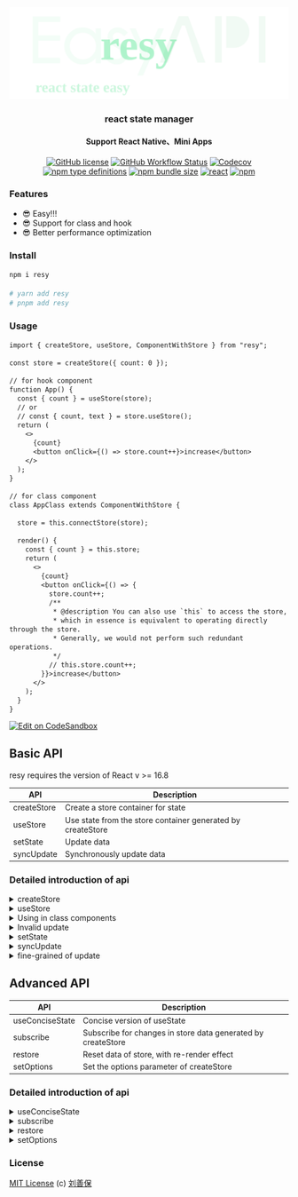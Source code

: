<div align="center">
<img src="./resy-logo.svg" alt="resy">
<h3>react state manager</h3>
<h4>Support React Native、Mini Apps</h4>

[![GitHub license](https://img.shields.io/github/license/lsbFlying/resy?style=flat-square)](https://github.com/lsbFlying/resy/blob/master/LICENSE)
[![GitHub Workflow Status](https://img.shields.io/github/actions/workflow/status/lsbFlying/resy/test.yml?branch=master&color=blue&style=flat-square)](https://github.com/lsbFlying/resy/actions/workflows/test.yml)
[![Codecov](https://img.shields.io/codecov/c/github/lsbFlying/resy?style=flat-square)](https://codecov.io/gh/lsbFlying/resy)
[![npm type definitions](https://img.shields.io/npm/types/typescript?color=orange&style=flat-square)](https://github.com/lsbFlying/resy/blob/master/src/index.ts)
[![npm bundle size](https://img.shields.io/bundlephobia/minzip/resy?color=brightgreen&style=flat-square)](https://bundlephobia.com/result?p=resy)
[![react](https://img.shields.io/badge/React-%3E%3D16.8.0-green.svg?style=flat-square)](https://img.shields.io/badge/React-%3E%3D16.0.0-green.svg?style=flat-square)
[![npm](https://img.shields.io/npm/v/resy?color=blue&style=flat-square)](https://www.npmjs.com/package/resy)

</div>

### Features
- 😎 Easy!!!
- 😎 Support for class and hook
- 😎 Better performance optimization

### Install
```sh
npm i resy

# yarn add resy
# pnpm add resy
```

### Usage
```tsx
import { createStore, useStore, ComponentWithStore } from "resy";

const store = createStore({ count: 0 });

// for hook component
function App() {
  const { count } = useStore(store);
  // or
  // const { count, text } = store.useStore();
  return (
    <>
      {count}
      <button onClick={() => store.count++}>increase</button>
    </>
  );
}

// for class component
class AppClass extends ComponentWithStore {
  
  store = this.connectStore(store);
  
  render() {
    const { count } = this.store;
    return (
      <>
        {count}
        <button onClick={() => {
          store.count++;
          /**
           * @description You can also use `this` to access the store,
           * which in essence is equivalent to operating directly through the store.
           * Generally, we would not perform such redundant operations. 
           */
          // this.store.count++;
        }}>increase</button>
      </>
    );
  }
}
```

[![Edit on CodeSandbox](https://codesandbox.io/static/img/play-codesandbox.svg)](https://codesandbox.io/s/resy-igo13u?file=/src/App.js)

## Basic API
resy requires the version of React v >= 16.8

| API             | Description                                                  |
|-----------------|--------------------------------------------------------------|
| createStore     | Create a store container for state                           |
| useStore        | Use state from the store container generated by createStore  |
| setState        | Update data                                                  |
| syncUpdate      | Synchronously update data                                    |

### Detailed introduction of api

<details>
<summary>
createStore
</summary>

##### the store returned by createStore can be shared globally
```tsx
const demoStore1 = createStore({
  count: 0,
  text: "hello",
});
```

##### paradigm type
```tsx
type DemoStateType = { count: number; text?: number | string };
// In this way, the type of text can be
// more accurately identified as number or string or undefined
const demoStore2 = createStore<DemoStateType>({
  count: 0,
});
```

##### function return
```tsx
// This is a very important feature for retrieving the latest time or other data.
const demoStore3 = createStore(() => {
  return {
    count: 0,
    time: Date.now(),
  };
});
```

##### initial function attribute
```tsx
const demoStore4 = createStore({
  count: 0,
  increase() {
    // this point store object, as follows example
    // The updates and usage of these APIs will be detailed in subsequent chapters
    this.count++;
    // this.setState({ count: this.count + 1 });
    // this.restore();
    
    // demoStore4.count++;
    // demoStore4.setState({ count: demoStore3.count + 1 });
  },
});
```

##### general use
```tsx
import { createStore } from "resy";

type StateType = {
  count: number;
  text: string;
  info: { name: string };
  ageList: { age: number }[];
  increase(): void;
  inputValue?: string;
};

// The generated store can be shared globally
const store = createStore<StateType>({
  count: 0,
  text: "hello",
  info: { name: "Jack" },
  ageList: [{age: 12}, { age: 16 }],
  increase() {
    this.count++;
  },
});
```

##### createStore options item - unmountRestore
```tsx
// Store such as login and theme can set unmountRestore to false
// so that it will not be reset globally.
const userStore = createStore<{ userName: string; userId: number }>(
  {
    userName: "wenmu",
    userId: 0,
  },
  {
    unmountRestore: false,
  },
);
const themeStore = createStore<{ themeStyle: "dark" | "light" }>(
  {
    themeStyle: "dark",
  },
  {
    unmountRestore: false,
  },
);
```
</details>

<details>
<summary>useStore</summary>

##### deconstruction usage mode
```tsx
import { useStore } from "resy";

function App() {
  const { count, text } = useStore(store);
  // or
  // const { count, text } = store.useStore();
  
  return (
    <>
      <p>{count}</p>
      <p>{text}</p>
    </>
  );
}
```

##### Mixed use of store
```tsx
import { useStore } from "resy";

function App() {
  const { userName } = userStore.useStore();
  const { themeStyle } = themeStore.useStore();
  
  return (
    <>
      <p>{userName}</p>
      <p>{themeStyle}</p>
      <button onClick={() => {
        userStore.userName = "LF";
      }}>nameChange</button>
      <button onClick={() => {
        themeStore.setState({
          themeStyle: "light",
        });
      }}>themeChange</button>
    </>
  );
}
```

##### direct read usage mode
```tsx
import { useStore } from "resy";

function App() {
  const state = store.useStore();
  
  return (
    <>
      <p>{state.count}</p>
      <p>{state.text}</p>
    </>
  );
}
```

##### The method of deconstructing StoreUtils
<details>
<summary>
setState, syncUpdate, restore, subscribe,
</summary>
the four methods of StoreUtils are setState, syncUpdate,
restore and subscribe, it can be deconstructed and used directly
from useStore, but store itself has these four methods,
which are described in more detail in the following sections.
</details>

```tsx
import { useStore } from "resy";

function App() {
  const {
    count, text,
    // The use of these api will be described in detail later.
    setState, syncUpdate, restore, subscribe,
  } = store.useStore();
  
  return (
    <>
      <p>{count}</p>
      <p>{text}</p>
    </>
  );
}
```

##### direct assignment update
```tsx
import { useStore } from "resy";

function App() {
  const { count, text } = store.useStore();
  
  // Updates can be assigned directly
  function btn2() {
    store.count++;
    store.text = "456asd";
  }
  
  return (
    <>
      <p>{count}</p>
      <p>{text}</p>
    </>
  );
}
```

</details>

<details>
<summary>Using in class components</summary>

##### ComponentWithStore、PureComponentWithStore
```tsx
import { ComponentWithStore, PureComponentWithStore } from "resy";

/**
 * @description ComponentWithStore is inherited from React Component,
 * PureComponentWithStore is inherited from React PureComponent;
 */
class AppClass extends ComponentWithStore {

  store = this.connectStore(store);

  render() {
    const { count } = this.store;
    return (
      <>
        {count}
        <button onClick={() => {
          this.store.count++;
        }}>+
        </button>
      </>
    );
  }
}

class PureAppClass extends PureComponentWithStore {
  store = this.connectStore(store);

  render() {
    const { count } = this.store;
    return (
      <>
        {count}
        <button onClick={() => {
          this.store.count++;
        }}>+
        </button>
      </>
    );
  }
}
```

##### Mixed use of store

```tsx
import { ComponentWithStore, createStore } from "resy";

/**
 * @description The update methods of internal "this.userStore" and "this.themeStore"
 * are the same as those of the connected store itself, and can be called directly.
 */
class AppClass extends ComponentWithStore {

  userStore = this.connectStore(userStore);

  themeStore = this.connectStore(themeStore);

  render() {
    const { userName } = this.userStore;
    const { theme } = this.themeStore;
    return (
        <>
          <span>{userName}</span>
          <span>{theme}</span>
          <button onClick={() => {
            this.userStore.userName = "LD";
          }}>
            nameChange
          </button>
          <button onClick={() => {
            this.themeStore.setState({
              theme: "light",
            });
          }}>
            themeChange
          </button>
        </>
    );
  }
}
```

</details>

<details>
<summary>
Invalid update
</summary>

```tsx
import { useStore } from "resy";

function App() {
  const {
    info: { name }, ageList, inputValue,
  } = store.useStore();
  
  function btn2() {
    // store.info.name = "Jack";   // Invalid update
    // store.ageList[0] = { age: 7 };   // Invalid update
    
    store.info = { name: "Jack" }; // Effective update
    store.ageList = [{age: 7}];   // Effective update
  }
  
  return (
    <>
      <p>{name}</p>
      {ageList.map(item => `Age：${item}`)}<br/>
      <button onClick={btn2}>btn2</button>
    </>
  );
}
```

</details>

<details>
<summary>setState</summary>

```tsx
import { useStore } from "resy";

function App() {
  const { count, text } = store.useStore();
  
  return (
    <>
      <div>{count}</div>
      <div>{text}</div>
      <button
        onClick={() => {
          store.setState({
            text: "demo-setState",
            count: count + 1,
          });
        }}
      >
        btn
      </button>
    </>
  );
}
```

##### setState's callback
```tsx
import { useStore } from "resy";

function App() {
  const { text } = store.useStore();
  
  return (
    <button
      onClick={() => {
        store.setState({
          text: "cur-text",
        }, nextState => {
          console.log(nextState.text === "cur-text"); // true
        });
      }}
    >
      {text}
    </button>
  );
}
```

##### parameters of callback for setState
the difference between the callback of setState
and the callback of this.setState of class components

* reading this.state in the callback function of this.setState
  in the class component obtains the latest data in the current round of updates.

```tsx
import { Component } from "react";

class TestClassX extends Component {
  constructor() {
    super();
    this.state = { count: 0, text: "class-x" };
  }
  
  render() {
    const { count, text } = this.state;
    return (
      <>
        {count},{text}
        <button
          onClick={() => {
            this.setState({
              text: "Try",
            }, () => {
              console.log(this.state.count === 9);  // true
            });
            this.setState({ count: 9 });
          }}
        >
          btn
        </button>
      </>
    );
  }
}
```  

* however, the nextState of the callback function
  of resy's setState is the latest data in the current synchronization phase,
  but it does not belong to the latest data after the final round of updates.
```tsx
import { useStore, createStore } from "resy";

const store = createStore({count: 0, text: "hello"});

function App() {
  const { text } = store.useStore();
  
  return (
    <button
      onClick={() => {
        store.setState({
          text: "cur-text",
        }, nextState => {
          console.log(nextState.text === "cur-text"); // true
          console.log(nextState.count === 0); // true
          console.log(store.count === 9); // true
        });
        store.setState({count: 9});
      }}
    >
      {text}
    </button>
  );
}
```

##### parameters of the function type of setState
```tsx
import { useStore } from "resy";

const store = createStore({count: 0, text: "hello"});

function App() {
  const { count, text } = store.useStore();
  
  function btnClick1() {
    store.setState(() => {
      // Returns the object that will eventually be updated
      // through the calculation of complex business logic
      return {
        count: count + 1,
        text: "B-Way-setState-with-function",
      };
    });
  }
  
  function btnClick2() {
    store.count = 9;
    // The prevState parameter of the function
    store.setState(prevState => {
      console.log(prevState.count === 9);  // true
      console.log(store.count === 9);  // true
      return {
        text: "ok",
      };
    });
  }
  
  return (
    <>
      <div>{count}</div>
      <div>{text}</div>
      <button onClick={btnClick1}>btn-1</button>
      <button onClick={btnClick2}>btn-2</button>
    </>
  );
}
```
</details>

<details>
<summary>syncUpdate</summary>

```tsx
import { useStore, syncUpdate } from "resy";

/**
 * @description 🌟 The main purpose of syncUpdate is to solve the problem
 * that input box updates such as input cannot be updated in an asynchronous environment.
 */
function App() {
  const { inputValue } = store.useStore();
  
  function inputChange(event: React.ChangeEvent<HTMLInputElement>) {
    store.syncUpdate({
      inputValue: event.target.value,
    });
    // @example B
    // store.syncUpdate(prevState => {
    //   // prevState is same as setState's prevState.
    //   return {
    //     inputValue: event.target.value,
    //   };
    // });
  }
  
  return (
    <input value={inputValue} onChange={inputChange}/>
  );
}
```
</details>

<details>
<summary>fine-grained of update</summary>

##### hook
```tsx
import { useStore } from "resy";

// Updates to count data will not cause Text components to re-render
function Text() {
  const { text } = store.useStore();
  return <p>{text}</p>;
}

// Updates to text data will not cause Count components to re-render
function Count() {
  const { count } = store.useStore();
  return <p>{count}</p>;
}

function App() {
  const { increase, name } = store.useStore();
  
  return (
    <>
      <Text/>
      <Count/>
      <div>{name}</div>
      <button onClick={() => { store.name = "app"; }}>btn-name</button>
      <button onClick={increase}>btn+</button>
      <button onClick={() => { store.count-- }}>btn-</button>
    </>
  );
}
```

##### class
```tsx
import { useStore, ComponentWithStore } from "resy";

// Updates to count data will not cause Text components to re-render
class TextClass extends ComponentWithStore {
  store = this.connectStore(store);
  
  render() {
    const { text } = this.store;
    return (
      <p>{text}</p>
    );
  }
}

// Updates to text data will not cause Count components to re-render
class CountClass extends ComponentWithStore {
  store = this.connectStore(store);

  render() {
    const { count } = this.store;
    return (
      <p>{count}</p>
    );
  }
}

class AppClass extends ComponentWithStore {
  store = this.connectStore(store);

  render() {
    const { increase, name } = this.store;
    return (
      <>
        <Text/>
        <Count/>
        <div>{name}</div>
        <button onClick={() => {
          store.name = "app";
        }}>btn-name
        </button>
        <button onClick={increase}>btn+</button>
        <button onClick={() => {
          store.count--
        }}>btn-
        </button>
      </>
    );
  }
}
```
</details>

## Advanced API
| API             | Description                                                  |
|-----------------|--------------------------------------------------------------|
| useConciseState | Concise version of useState                                  |
| subscribe       | Subscribe for changes in store data generated by createStore |
| restore         | Reset data of store, with re-render effect                   |
| setOptions      | Set the options parameter of createStore                     |

### Detailed introduction of api

<details>
<summary>useConciseState</summary>

```tsx
import { useConciseState } from "resy";

const initialState = {
  count: 123,
  text: "hello-consice",
};

function App() {
  const { count, text, store, setState } = useConciseState(initialState);
  
  return (
    <>
      <div
        onClick={() => {
          setState({
             count: count + 1,
             text: "ASD",
          });
          // or
          // store.count++;
          // store.text = "ASD";
          // or
          // store.setState({
          //   count: count + 1,
          //   text: "ASD",
          // });
          // store has all the data of useConciseState
          // and the restore, syncUpdate, and subscribe methods
        }}
      >
        {count}
      </div>
      <div>{text}</div>
    </>
  );
}
```

restore、syncUpdate、subscribe these api can also be deconstructed and used directly.
```tsx
import { useEffect } from "react";
import { useConciseState } from "resy";

function App() {
  const { count, text, restore, syncUpdate, subscribe } = useConciseState(initialState);
  
  useEffect(() => {
    return subscribe(({ effectState }) => {
      console.log(effectState);
    }, ["text"]);
  }, []);
  
  return (
    <>
      <input
        value={text}
        onChange={(event: React.ChangeEvent<HTMLInputElement>) => {
          syncUpdate({text: event.target.value});
        }}
      />
      <div onClick={() => restore()}>reset-btn</div>
      <div>{text}</div>
    </>
  );
}
```
</details>

<details>
<summary>subscribe</summary>

#### global subscribe
```tsx
// You can also subscribe to a non-lifecycle data monitor directly.
const unsub = store.subscribe(() => {
  // ... to do anything
}, ["count", "text"]);

// cancel subscirbe
// unsub();
```

#### empty keys
<details>
<summary>empty state keys</summary>
You can also not add an array of monitoring subscription data keys,
Both empty keys and no keys mean listening subscriptions to changes in the entire store data.
</details>

```tsx
store.subscribe(() => {
  // ... to do anything
}, []);
// [] or no state keys is equal
// no state keys
store.subscribe(() => {
  // ... to do anything
});
```

#### general use
```tsx
import { useEffect } from "react";
import { useStore } from "resy";

function App() {
  const { count } = store.useStore();
  
  // Here is an example of a function component.
  // If it is a class component, it can be used in componentDidMount.
  useEffect(() => {
    /**
     * @param listener: subscription monitoring callback function
     * @param stateKeys: subscription listens for changes in certain data fields of a specific store.
     * If empty, default listens for changes in any one of the data in store.
     * @return Unsubscribe: unsubscribe to the function of listening
     */
    const unsubscribe = store.subscribe(({
      effectState, prevState, nextState,
    }) => {
      /**
       * effectState：Currently changing data
       *   nextState：Data after change
       *   prevState：Data before change
       */
      console.log(effectState, prevState, nextState);
    }, ["count", "text"]);
    
    // unsubscribe();
    return () => {
      unsubscribe();
      // ... to do else anything
    };
  }, []);
  
  function btnClickA() {
    store.count++;
  }
	
  function btnClickB() {
    store.text = "control btn-b click update text state value";
  }
	
  function btnClickC() {
    store.setState({
      count: count + 1,
      text: "control btn-c click update text state value",
    });
  }
  
  return (
    <>
      <p>{count}</p>
      <button onClick={btnClickA}>btn-A</button><br/>
      <button onClick={btnClickB}>btn-B</button><br/>
      <button onClick={btnClickC}>btn-C</button>
    </>
  );
}
```
</details>

<details>
<summary>restore</summary>

```tsx
import { useStore } from "resy";

function App() {
  const { count, text } = store.useStore();
  
  return (
    <>
      <div>{count}-{text}</div>
      <div onClick={() => {
        // data recover initial
        store.restore();
      }}>reset-btn</div>
    </>
  );
}
```

```tsx
import { createStore, useStore } from "resy";

const timeStore = createStore(() => {
  return {
    now: Date.now(),
  };
});

function App() {
  const { now } = useStore(timeStore);
  
  return (
    <>
      <div>now:{now}</div>
      <div onClick={() => {
        // time data now recover and also changed initial,
        // because of initialState is function return.
        store.restore();
      }}>reset-btn</div>
    </>
  );
}
```
</details>

<details>
<summary>setOptions</summary>

```tsx
function App() {
  return (
    <button onClick={() => {
      // Use less scenes, use it with caution
      // You can change the unmountRestore parameter setting of createStore
      store.setOptions({ unmountRestore: false });
    }}>btn</button>
  );
}
```
</details>

### License
[MIT License](https://github.com/lsbFlying/resy/blob/master/LICENSE) (c) [刘善保](https://github.com/lsbFlying)


